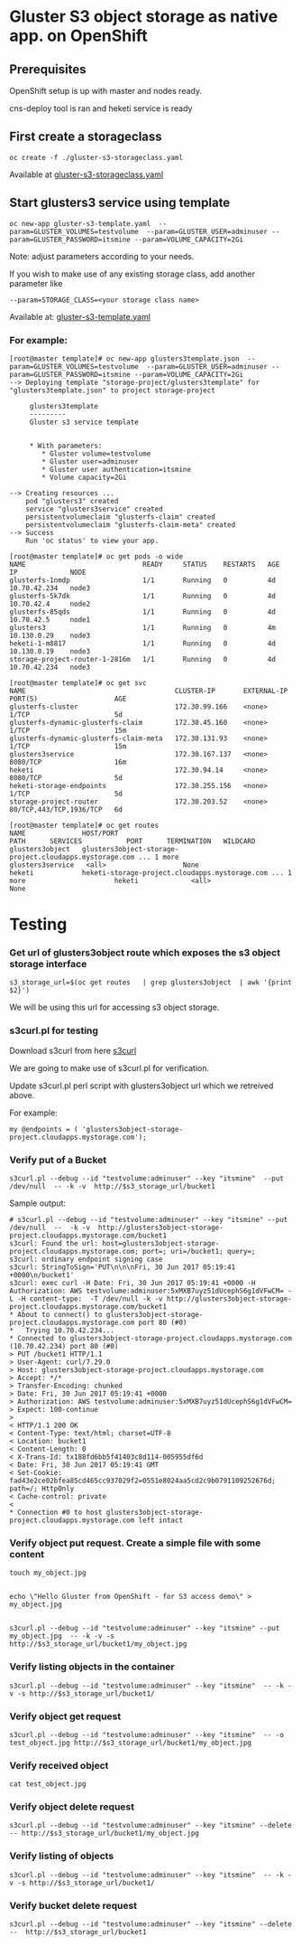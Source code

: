 # Gluster S3 object storage as native app. on OpenShift

## Prerequisites

  OpenShift setup is up with master and nodes ready.

  cns-deploy tool is ran and heketi service is ready




## First create a storageclass

```
oc create -f ./gluster-s3-storageclass.yaml
```

Available at 
[gluster-s3-storageclass.yaml](./gluster-s3-storageclass.yaml)

## Start glusters3 service using template

```
oc new-app gluster-s3-template.yaml  --param=GLUSTER_VOLUMES=testvolume  --param=GLUSTER_USER=adminuser --param=GLUSTER_PASSWORD=itsmine --param=VOLUME_CAPACITY=2Gi
```

Note: adjust parameters according to your needs.


If you wish to make use of any existing storage class, add another parameter like


```
--param=STORAGE_CLASS=<your storage class name>
```



Available at:
[gluster-s3-template.yaml](./gluster-s3-template.yaml)

### For example:


```
[root@master template]# oc new-app glusters3template.json  --param=GLUSTER_VOLUMES=testvolume  --param=GLUSTER_USER=adminuser --param=GLUSTER_PASSWORD=itsmine --param=VOLUME_CAPACITY=2Gi      
--> Deploying template "storage-project/glusters3template" for "glusters3template.json" to project storage-project

     glusters3template
     ---------
     Gluster s3 service template


     * With parameters:
        * Gluster volume=testvolume
        * Gluster user=adminuser
        * Gluster user authentication=itsmine
        * Volume capacity=2Gi

--> Creating resources ...
    pod "glusters3" created
    service "glusters3service" created
    persistentvolumeclaim "glusterfs-claim" created
    persistentvolumeclaim "glusterfs-claim-meta" created
--> Success
    Run 'oc status' to view your app.
```


```
[root@master template]# oc get pods -o wide 
NAME                             READY     STATUS    RESTARTS   AGE       IP             NODE
glusterfs-1nmdp                  1/1       Running   0          4d        10.70.42.234   node3
glusterfs-5k7dk                  1/1       Running   0          4d        10.70.42.4     node2
glusterfs-85qds                  1/1       Running   0          4d        10.70.42.5     node1
glusters3                        1/1       Running   0          4m        10.130.0.29    node3
heketi-1-m8817                   1/1       Running   0          4d        10.130.0.19    node3
storage-project-router-1-2816m   1/1       Running   0          4d        10.70.42.234   node3
```

```
[root@master template]# oc get svc
NAME                                     CLUSTER-IP       EXTERNAL-IP   PORT(S)                   AGE
glusterfs-cluster                        172.30.99.166    <none>        1/TCP                     5d
glusterfs-dynamic-glusterfs-claim        172.30.45.160    <none>        1/TCP                     15m
glusterfs-dynamic-glusterfs-claim-meta   172.30.131.93    <none>        1/TCP                     15m
glusters3service                         172.30.167.137   <none>        8080/TCP                  16m
heketi                                   172.30.94.14     <none>        8080/TCP                  5d
heketi-storage-endpoints                 172.30.255.156   <none>        1/TCP                     5d
storage-project-router                   172.30.203.52    <none>        80/TCP,443/TCP,1936/TCP   6d
```

```
[root@master template]# oc get routes 
NAME              HOST/PORT                                                            PATH      SERVICES           PORT      TERMINATION   WILDCARD
glusters3object   glusters3object-storage-project.cloudapps.mystorage.com ... 1 more             glusters3service   <all>                   None
heketi            heketi-storage-project.cloudapps.mystorage.com ... 1 more                      heketi             <all>                   None
```

# Testing

### Get url of glusters3object route which exposes the s3 object storage interface
```
s3_storage_url=$(oc get routes   | grep glusters3object  | awk '{print $2}')
```

We will be using this url for accessing s3 object storage.


### s3curl.pl for testing
Download s3curl from here [s3curl](https://aws.amazon.com/code/128)

We are going to make use of s3curl.pl for verification. 

Update s3curl.pl perl script with glusters3object url which we retreived above.

For example:

```
my @endpoints = ( 'glusters3object-storage-project.cloudapps.mystorage.com');
```


### Verify put of a Bucket
```
s3curl.pl --debug --id "testvolume:adminuser" --key "itsmine"  --put /dev/null  -- -k -v  http://$s3_storage_url/bucket1
```


Sample output:

```
# s3curl.pl --debug --id "testvolume:adminuser" --key "itsmine" --put /dev/null  --  -k -v  http://glusters3object-storage-project.cloudapps.mystorage.com/bucket1
s3curl: Found the url: host=glusters3object-storage-project.cloudapps.mystorage.com; port=; uri=/bucket1; query=;
s3curl: ordinary endpoint signing case
s3curl: StringToSign='PUT\n\n\nFri, 30 Jun 2017 05:19:41 +0000\n/bucket1'
s3curl: exec curl -H Date: Fri, 30 Jun 2017 05:19:41 +0000 -H Authorization: AWS testvolume:adminuser:5xMXB7uyz51dUcephS6g1dVFwCM= -L -H content-type:  -T /dev/null -k -v http://glusters3object-storage-project.cloudapps.mystorage.com/bucket1
* About to connect() to glusters3object-storage-project.cloudapps.mystorage.com port 80 (#0)
*   Trying 10.70.42.234...
* Connected to glusters3object-storage-project.cloudapps.mystorage.com (10.70.42.234) port 80 (#0)
> PUT /bucket1 HTTP/1.1
> User-Agent: curl/7.29.0
> Host: glusters3object-storage-project.cloudapps.mystorage.com
> Accept: */*
> Transfer-Encoding: chunked
> Date: Fri, 30 Jun 2017 05:19:41 +0000
> Authorization: AWS testvolume:adminuser:5xMXB7uyz51dUcephS6g1dVFwCM=
> Expect: 100-continue
> 
< HTTP/1.1 200 OK
< Content-Type: text/html; charset=UTF-8
< Location: bucket1
< Content-Length: 0
< X-Trans-Id: tx188fd6bb5f41403c8d114-005955df6d
< Date: Fri, 30 Jun 2017 05:19:41 GMT
< Set-Cookie: fad43e2ce02bfea85cd465cc937029f2=0551e8024aa5cd2c9b0791109252676d; path=/; HttpOnly
< Cache-control: private
< 
* Connection #0 to host glusters3object-storage-project.cloudapps.mystorage.com left intact
```

### Verify object put request. Create a simple file with some content
```
touch my_object.jpg


echo \"Hello Gluster from OpenShift - for S3 access demo\" > my_object.jpg


s3curl.pl --debug --id "testvolume:adminuser" --key "itsmine" --put  my_object.jpg  -- -k -v -s http://$s3_storage_url/bucket1/my_object.jpg
```

### Verify listing objects in the container 
```
s3curl.pl --debug --id "testvolume:adminuser" --key "itsmine"  -- -k -v -s http://$s3_storage_url/bucket1/
```

### Verify object get request
```
s3curl.pl --debug --id "testvolume:adminuser" --key "itsmine"  -- -o test_object.jpg http://$s3_storage_url/bucket1/my_object.jpg
```

### Verify received object
```
cat test_object.jpg
```

### Verify object delete request
```
s3curl.pl --debug --id "testvolume:adminuser" --key "itsmine" --delete -- http://$s3_storage_url/bucket1/my_object.jpg
```

### Verify listing of objects 
```
s3curl.pl --debug --id "testvolume:adminuser" --key "itsmine"  -- -k -v -s http://$s3_storage_url/bucket1/
```

### Verify bucket delete request
```
s3curl.pl --debug --id "testvolume:adminuser" --key "itsmine" --delete  --  http://$s3_storage_url/bucket1
```


